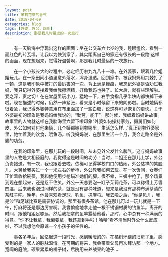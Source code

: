 ```yaml
---
layout: post
title: 茉莉花茶的香气
date: 2018-04-09
categories: blog
tags: [外婆，外公，四川] 
description: 那是我儿时最远的一次旅行
--- 
```

&emsp;&emsp;有一天脑海中浮现出这样的画面；坐在公交车六七岁的我，睡眼惺忪，看到一面红色的砖瓦墙，让我以为快到家了，其实距离自己的家还有很长的一段路!这样的画面，现在想起来，觉得好温馨啊，那是我儿时最远的一次旅行。

&emsp;&emsp;在一个小孩长大的过程中，必定经历啦九九八十一难。在外婆家，跟着几位姐姐玩儿。在一条田间小道里意外落水，浑身湿透。回到家中，被我妈妈用荆棘打了一顿，这是我印象中被打的最厉害的一次，背上满是鞭痕，我忘记外婆是否劝过我妈，我只记得外婆搂着我给我擦酒精，好像我妈也哭了。长大后，就有些理解啦。爱之深，责之切！在在堂屋里玩小刀，猛地一下，右手食指几乎半块肉都快掉下来啦。现在描述的时候，仍然一阵紧张，看来是小时候留下来的阴影啦。当时她俩都很着急，我记得外婆特意用在布里面加了一些白糖，说这样可以恢复的更快。关于外婆最初的印象是我妈妈给我说的，“勤劳，能干”。那时候，我缠着妈妈讲故事。故事里的人物就这样在我脑海里六留下啦印象“外婆如何操持家务，舅舅们如何皮，外公如何对付他来俩，几个姨都嫁到啦哪里，生活怎么样…”真正到啦外婆家里，她忙着我的饮食，喂鱼汤。听我妈妈说，在那里生活一个月，我会走路全是外婆的功劳。

&emsp;&emsp;在我的印象里，在那儿玩的一段时间，从未见外公发什么脾气。这与妈妈故事里的人物是大相径庭的，我觉得这是时间的功劳！当时，二姐还在那儿上学，外公负责接送。有一次，我也跟着去啦，依稀可记得学校门口的热闹，外公慈祥的笑脸儿。大舅给我买过一个一米左右的步枪，外公教我如何去玩。在一次饭间，女眷们正忙着收拾碗筷，我和他便用步枪瞄准她们的脚。很不幸，三姨中枪了，那个场景到现在想起来，还是忍不住笑。外公一天总要泡一缸子茉莉花茶，可以称得上芳香四溢，后来我也泡过同样的茶，就是没有那种味道，想来是我没有那种布满茶渍的茶缸子吧。晚年，他最喜欢看足球，钓鱼、搓麻将。我去啦之后，“你是风儿，我是沙”和足球比赛是需要协调的。那里有很多茶馆，他在那儿可以一玩儿就是一下午，打麻将还是那边厉害啊。我曾偷偷地拿走他一根不锈钢材质的钓鱼竿。离开的时间，跟他相距足够远，然后我把拿的鱼竿露给他看。那时，心中总有一种满满的得意。“你不让我拿，我偏要拿，我还拿到手啦！哈哈”看不清当时外公什么反应啦，不过我想他会原谅一个小孩子的任性的。

&emsp;&emsp;事各多年后，回忆起这一段时光，感到暖暖的的。在橘树环绕的旧房子里，感受到的是一家人的脉脉温情。在可期的将来，我会带着父母再次拜访那一个地方。宽阔的庭院，硕果累累的橘子树，后院用来养战果的池子…

